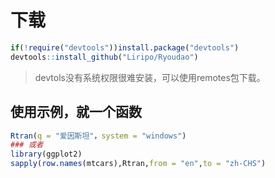 # 下载
```R
if(!require("devtools"))install.package("devtools")
devtools::install_github("Liripo/Ryoudao")
```
>devtols没有系统权限很难安装，可以使用remotes包下载。

## 使用示例，就一个函数
```R
Rtran(q = "爱因斯坦"，system = "windows")
### 或者
library(ggplot2)
sapply(row.names(mtcars),Rtran,from = "en",to = "zh-CHS")
```

